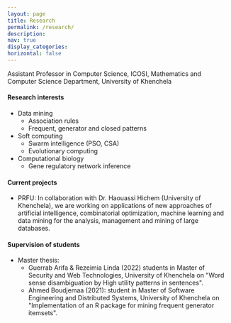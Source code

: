 ```yaml
---
layout: page
title: Research
permalink: /research/
description: 
nav: true
display_categories:
horizontal: false
---
```


Assistant Professor in Computer Science, ICOSI, Mathematics and Computer Science Department, University of Khenchela

#### Research interests
- Data mining
   - Association rules
   - Frequent, generator and closed patterns
- Soft computing
   - Swarm intelligence (PSO, CSA)
   - Evolutionary computing
- Computational biology
   - Gene regulatory network inference
   
#### Current projects

- PRFU: In collaboration with Dr. Haouassi Hichem (University of Khenchela), we are working on applications of new approaches of artificial intelligence, combinatorial optimization, machine learning and data mining for the analysis, management and mining of large databases. 

#### Supervision of students

- Master thesis:
    - Guerrab Arifa & Rezeimia Linda (2022) students in Master of Security and Web Technologies, University of Khenchela on "Word sense disambiguation by High utility patterns in sentences".  
    - Ahmed Boudjemaa (2021): student in Master of Software Engineering and Distributed Systems, University of Khenchela on "Implementation of an R package for mining frequent generator itemsets".
     
